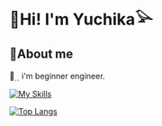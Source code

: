 <h1>🙌Hi! I'm Yuchika‪𓅪‬</h1>


<h2>🐥About me</h2>
🐥⸒⸒ i'm beginner engineer.

<!---
Buncho08/Buncho08 is a ✨ special ✨ repository because its `README.md` (this file) appears on your GitHub profile.
You can click the Preview link to take a look at your changes.
--->
[![My Skills](https://skillicons.dev/icons?i=js,html,css,cs,dotnet,react,ts,py,django,docker,postgres)](https://skillicons.dev)


[![Top Langs](https://github-readme-stats.vercel.app/api/top-langs/?username=Buncho08&layout=compact)](https://github.com/anuraghazra/github-readme-stats)